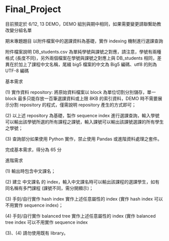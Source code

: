 # Final_Project
目前預定於 6/12, 13 DEMO，DEMO 組別與期中相同，如果需要變更請聯繫助教改變分組名單

期末專題題目
以附件檔案中的選課資料為基礎，實作 indexing 機制進行選課查詢

附件檔案說明
DB_students.csv 為單純學號與課號之對應，請注意，學號有兩種格式 (長度不同)，另外兩個檔案在學號與課號之對應上與 DB_students 相同，差異在於加上了課程中文名稱，尾綴 big5 檔案的中文為 Big5 編碼、utf8 的則為 UTF-8 編碼

基本需求

(1) 實作資料 repository: 將原始資料檔案以 block 為單位切割分別儲存，單一 block 最多只能存放一百筆選課資料或上限 8KB 的索引資料，DEMO 時不需要展示分割 repository 的程式，僅需說明 repository 產生的方式即可；

(2) 以上述 repository 為基礎，製作 sequence index 進行選課查詢，輸入學號可以輸出該學號所選的所有課程之課號，輸入課號可以輸出該課號選課的所有學生之學號；

(3) 查詢部分如果使用 Python 實作，禁止使用 Pandas 或進階資料處理之套件。

完成基本需求，得分為 65 分

進階需求

(1) 輸出時包含中文課名；

(2) 建立 中文課名 的 index，輸入中文課名時可以輸出該課程的選課學生，如有同名稱有多門課程 (課號不同，需分開顯示)；

(3) 手刻/自行實作 hash index 實作上述任意屬性的 index (實作 hash index 可以不用實作 sequence index)；

(4) 手刻/自行實作 balanced tree 實作上述任意屬性的 index (實作 balanced tree index 可以不用實作 sequence index

(3)、(4) 請勿使用既有 library。
